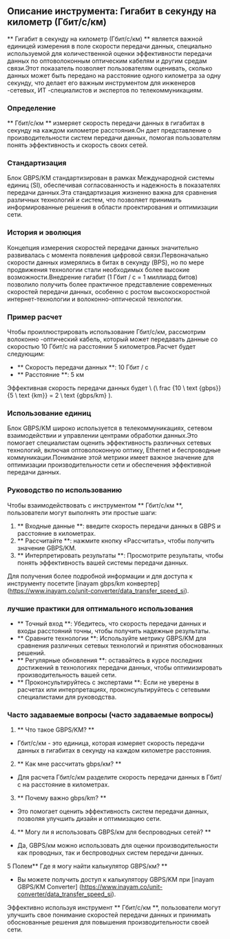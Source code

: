 ## Описание инструмента: Гигабит в секунду на километр (Гбит/с/км)

** Гигабит в секунду на километр (Гбит/с/км) ** является важной единицей измерения в поле скорости передачи данных, специально используемой для количественной оценки эффективности передачи данных по оптоволоконным оптическим кабелям и другим средам связи.Этот показатель позволяет пользователям оценивать, сколько данных может быть передано на расстояние одного километра за одну секунду, что делает его важным инструментом для инженеров -сетевых, ИТ -специалистов и экспертов по телекоммуникациям.

### Определение

** Гбит/с/км ** измеряет скорость передачи данных в гигабитах в секунду на каждом километре расстояния.Он дает представление о производительности систем передачи данных, помогая пользователям понять эффективность и скорость своих сетей.

### Стандартизация

Блок GBPS/KM стандартизирован в рамках Международной системы единиц (SI), обеспечивая согласованность и надежность в показателях передачи данных.Эта стандартизация жизненно важна для сравнения различных технологий и систем, что позволяет принимать информированные решения в области проектирования и оптимизации сети.

### История и эволюция

Концепция измерения скоростей передачи данных значительно развивалась с момента появления цифровой связи.Первоначально скорости данных измерялись в битах в секунду (BPS), но по мере продвижения технологии стали необходимых более высокие возможности.Внедрение гигабит (1 Гбит / с = 1 миллиард битов) позволило получить более практичное представление современных скоростей передачи данных, особенно с ростом высокоскоростной интернет-технологии и волоконно-оптической технологии.

### Пример расчет

Чтобы проиллюстрировать использование Гбит/с/км, рассмотрим волоконно -оптический кабель, который может передавать данные со скоростью 10 Гбит/с на расстоянии 5 километров.Расчет будет следующим:

- ** Скорость передачи данных **: 10 Гбит / с
- ** Расстояние **: 5 км

Эффективная скорость передачи данных будет \ (\ frac {10 \ text {gbps}} {5 \ text {km}} = 2 \ text {gbps/km} \).

### Использование единиц

Блок GBPS/KM широко используется в телекоммуникациях, сетевом взаимодействии и управлении центрами обработки данных.Это помогает специалистам оценить эффективность различных сетевых технологий, включая оптоволоконную оптику, Ethernet и беспроводные коммуникации.Понимание этой метрики имеет важное значение для оптимизации производительности сети и обеспечения эффективной передачи данных.

### Руководство по использованию

Чтобы взаимодействовать с инструментом ** Гбит/с/км **, пользователи могут выполнять эти простые шаги:

1. ** Входные данные **: введите скорость передачи данных в GBPS и расстояние в километрах.
2. ** Рассчитайте **: нажмите кнопку «Рассчитать», чтобы получить значение GBPS/KM.
3. ** Интерпретировать результаты **: Просмотрите результаты, чтобы понять эффективность вашей системы передачи данных.

Для получения более подробной информации и для доступа к инструменту посетите [inayam gbps/km конвертер] (https://www.inayam.co/unit-converter/data_transfer_speed_si).

### лучшие практики для оптимального использования

- ** Точный вход **: Убедитесь, что скорость передачи данных и входы расстояний точны, чтобы получить надежные результаты.
- ** Сравните технологии **: Используйте метрику GBPS/KM для сравнения различных сетевых технологий и принятия обоснованных решений.
- ** Регулярные обновления **: оставайтесь в курсе последних достижений в технологиях передачи данных, чтобы оптимизировать производительность вашей сети.
- ** Проконсультируйтесь с экспертами **: Если не уверены в расчетах или интерпретациях, проконсультируйтесь с сетевыми специалистами для руководства.

### Часто задаваемые вопросы (часто задаваемые вопросы)

1. ** Что такое GBPS/KM? **
- Гбит/с/км - это единица, которая измеряет скорость передачи данных в гигабитах в секунду на каждом километре расстояния.

2. ** Как мне рассчитать gbps/км? **
- Для расчета Гбит/с/км разделите скорость передачи данных в Гбит/с на расстояние в километрах.

3. ** Почему важно gbps/km? **
- Это помогает оценить эффективность систем передачи данных, позволяя улучшить дизайн и оптимизацию сети.

4. ** Могу ли я использовать GBPS/км для беспроводных сетей? **
- Да, GBPS/км можно использовать для оценки производительности как проводных, так и беспроводных систем передачи данных.

5 Полем** Где я могу найти калькулятор GBPS/км? **
- Вы можете получить доступ к калькулятору GBPS/KM при [inayam GBPS/KM Converter] (https://www.inayam.co/unit-converter/data_transfer_speed_si).

Эффективно используя инструмент ** Гбит/с/км **, пользователи могут улучшить свое понимание скоростей передачи данных и принимать обоснованные решения для повышения производительности своей сети.